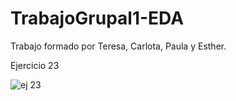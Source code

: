 # TrabajoGrupal1-EDA
Trabajo formado por Teresa, Carlota, Paula y Esther.


Ejercicio 23

![ej 23](https://user-images.githubusercontent.com/91721860/153229882-2528c7b5-b529-4a6b-aa91-e54a7adcdde5.JPG)
